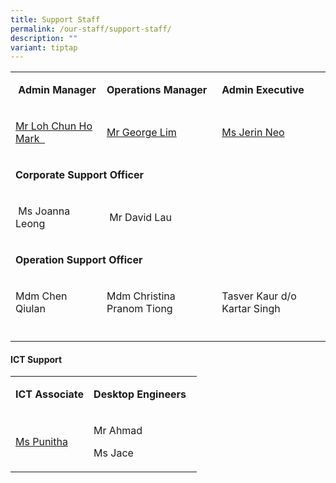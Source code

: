 ```yaml
---
title: Support Staff
permalink: /our-staff/support-staff/
description: ""
variant: tiptap
---
```

<table><tbody><tr><td rowspan="1" colspan="1"><p>&nbsp;<strong>Admin Manager</strong><br></p></td><td rowspan="1" colspan="1"><p><strong>Operations Manager</strong></p></td><td rowspan="1" colspan="1"><p><strong>Admin Executive</strong> <br></p></td></tr><tr><td rowspan="1" colspan="1"><p><a href="mailto:mark_loh@schools.gov.sg" rel="noopener noreferrer nofollow" target="">Mr Loh Chun Ho Mark&nbsp;&nbsp;</a><br></p></td><td rowspan="1" colspan="1"><p><a href="mailto:lim_soon_mong@moe.edu.sg" rel="noopener noreferrer nofollow" target="">Mr George Lim</a></p></td><td rowspan="1" colspan="1"><p><a href="mailto:neo_li_lee@moe.edu.sg" rel="noopener noreferrer nofollow" target="">Ms Jerin Neo</a>&nbsp;</p></td></tr><tr><td rowspan="1" colspan="3"><p><strong>Corporate Support Officer&nbsp;</strong></p></td></tr><tr><td rowspan="1" colspan="1"><p>&nbsp;Ms Joanna Leong&nbsp;</p></td><td rowspan="1" colspan="1"><p>&nbsp;Mr David Lau</p></td><td rowspan="1" colspan="1"><p></p></td></tr><tr><td rowspan="1" colspan="3"><p><strong>Operation Support Officer</strong></p></td></tr><tr><td rowspan="1" colspan="1"><p>Mdm Chen Qiulan&nbsp;&nbsp;</p></td><td rowspan="1" colspan="1"><p>Mdm Christina Pranom Tiong&nbsp;&nbsp;</p></td><td rowspan="1" colspan="1"><p>Tasver Kaur d/o Kartar Singh</p></td></tr><tr><td rowspan="1" colspan="1"><p></p></td><td rowspan="1" colspan="1"><p></p></td><td rowspan="1" colspan="1"><p></p></td></tr></tbody></table><h4><strong>ICT Support</strong></h4><table><tbody><tr><td rowspan="1" colspan="1"><p><strong>ICT Associate</strong></p></td><td rowspan="1" colspan="1"><p><strong>Desktop Engineers</strong>&nbsp;&nbsp;</p></td></tr><tr><td rowspan="1" colspan="1"><p><a href="mailto:soundara_rajan_punitha_selvi@moe.edu.sg" rel="noopener noreferrer nofollow" target="">Ms Punitha</a></p></td><td rowspan="1" colspan="1"><p>Mr Ahmad </p><p>Ms Jace</p></td></tr></tbody></table><p></p>